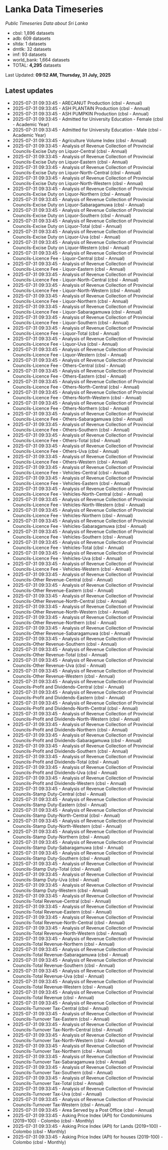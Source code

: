 # Lanka Data Timeseries
*Public Timeseries Data about Sri Lanka*

* cbsl: 1,896 datasets
* adb: 609 datasets
* sltda: 1 datasets
* dmtlk: 32 datasets
* imf: 93 datasets
* world_bank: 1,664 datasets
* TOTAL: **4,295** datasets

Last Updated: **09:52 AM, Thursday, 31 July, 2025**

## Latest updates

* 2025-07-31 09:33:45 - ARECANUT Production (cbsl - Annual)
* 2025-07-31 09:33:45 - ASH PLANTAIN Production (cbsl - Annual)
* 2025-07-31 09:33:45 - ASH PUMPKIN Production (cbsl - Annual)
* 2025-07-31 09:33:45 - Admitted for University Education - Female (cbsl - Academic Year)
* 2025-07-31 09:33:45 - Admitted for University Education - Male (cbsl - Academic Year)
* 2025-07-31 09:33:45 - Agriculture Volume Index (cbsl - Annual)
* 2025-07-31 09:33:45 - Analysis of Revenue Collection of Provincial Councils-Excise Duty on Liquor-Central (cbsl - Annual)
* 2025-07-31 09:33:45 - Analysis of Revenue Collection of Provincial Councils-Excise Duty on Liquor-Eastern (cbsl - Annual)
* 2025-07-31 09:33:45 - Analysis of Revenue Collection of Provincial Councils-Excise Duty on Liquor-North-Central (cbsl - Annual)
* 2025-07-31 09:33:45 - Analysis of Revenue Collection of Provincial Councils-Excise Duty on Liquor-North-Western (cbsl - Annual)
* 2025-07-31 09:33:45 - Analysis of Revenue Collection of Provincial Councils-Excise Duty on Liquor-Northern (cbsl - Annual)
* 2025-07-31 09:33:45 - Analysis of Revenue Collection of Provincial Councils-Excise Duty on Liquor-Sabaragamuwa (cbsl - Annual)
* 2025-07-31 09:33:45 - Analysis of Revenue Collection of Provincial Councils-Excise Duty on Liquor-Southern (cbsl - Annual)
* 2025-07-31 09:33:45 - Analysis of Revenue Collection of Provincial Councils-Excise Duty on Liquor-Total (cbsl - Annual)
* 2025-07-31 09:33:45 - Analysis of Revenue Collection of Provincial Councils-Excise Duty on Liquor-Uva (cbsl - Annual)
* 2025-07-31 09:33:45 - Analysis of Revenue Collection of Provincial Councils-Excise Duty on Liquor-Western (cbsl - Annual)
* 2025-07-31 09:33:45 - Analysis of Revenue Collection of Provincial Councils-Licence Fee - Liquor-Central (cbsl - Annual)
* 2025-07-31 09:33:45 - Analysis of Revenue Collection of Provincial Councils-Licence Fee - Liquor-Eastern (cbsl - Annual)
* 2025-07-31 09:33:45 - Analysis of Revenue Collection of Provincial Councils-Licence Fee - Liquor-North-Central (cbsl - Annual)
* 2025-07-31 09:33:45 - Analysis of Revenue Collection of Provincial Councils-Licence Fee - Liquor-North-Western (cbsl - Annual)
* 2025-07-31 09:33:45 - Analysis of Revenue Collection of Provincial Councils-Licence Fee - Liquor-Northern (cbsl - Annual)
* 2025-07-31 09:33:45 - Analysis of Revenue Collection of Provincial Councils-Licence Fee - Liquor-Sabaragamuwa (cbsl - Annual)
* 2025-07-31 09:33:45 - Analysis of Revenue Collection of Provincial Councils-Licence Fee - Liquor-Southern (cbsl - Annual)
* 2025-07-31 09:33:45 - Analysis of Revenue Collection of Provincial Councils-Licence Fee - Liquor-Total (cbsl - Annual)
* 2025-07-31 09:33:45 - Analysis of Revenue Collection of Provincial Councils-Licence Fee - Liquor-Uva (cbsl - Annual)
* 2025-07-31 09:33:45 - Analysis of Revenue Collection of Provincial Councils-Licence Fee - Liquor-Western (cbsl - Annual)
* 2025-07-31 09:33:45 - Analysis of Revenue Collection of Provincial Councils-Licence Fee - Others-Central (cbsl - Annual)
* 2025-07-31 09:33:45 - Analysis of Revenue Collection of Provincial Councils-Licence Fee - Others-Eastern (cbsl - Annual)
* 2025-07-31 09:33:45 - Analysis of Revenue Collection of Provincial Councils-Licence Fee - Others-North-Central (cbsl - Annual)
* 2025-07-31 09:33:45 - Analysis of Revenue Collection of Provincial Councils-Licence Fee - Others-North-Western (cbsl - Annual)
* 2025-07-31 09:33:45 - Analysis of Revenue Collection of Provincial Councils-Licence Fee - Others-Northern (cbsl - Annual)
* 2025-07-31 09:33:45 - Analysis of Revenue Collection of Provincial Councils-Licence Fee - Others-Sabaragamuwa (cbsl - Annual)
* 2025-07-31 09:33:45 - Analysis of Revenue Collection of Provincial Councils-Licence Fee - Others-Southern (cbsl - Annual)
* 2025-07-31 09:33:45 - Analysis of Revenue Collection of Provincial Councils-Licence Fee - Others-Total (cbsl - Annual)
* 2025-07-31 09:33:45 - Analysis of Revenue Collection of Provincial Councils-Licence Fee - Others-Uva (cbsl - Annual)
* 2025-07-31 09:33:45 - Analysis of Revenue Collection of Provincial Councils-Licence Fee - Others-Western (cbsl - Annual)
* 2025-07-31 09:33:45 - Analysis of Revenue Collection of Provincial Councils-Licence Fee - Vehicles-Central (cbsl - Annual)
* 2025-07-31 09:33:45 - Analysis of Revenue Collection of Provincial Councils-Licence Fee - Vehicles-Eastern (cbsl - Annual)
* 2025-07-31 09:33:45 - Analysis of Revenue Collection of Provincial Councils-Licence Fee - Vehicles-North-Central (cbsl - Annual)
* 2025-07-31 09:33:45 - Analysis of Revenue Collection of Provincial Councils-Licence Fee - Vehicles-North-Western (cbsl - Annual)
* 2025-07-31 09:33:45 - Analysis of Revenue Collection of Provincial Councils-Licence Fee - Vehicles-Northern (cbsl - Annual)
* 2025-07-31 09:33:45 - Analysis of Revenue Collection of Provincial Councils-Licence Fee - Vehicles-Sabaragamuwa (cbsl - Annual)
* 2025-07-31 09:33:45 - Analysis of Revenue Collection of Provincial Councils-Licence Fee - Vehicles-Southern (cbsl - Annual)
* 2025-07-31 09:33:45 - Analysis of Revenue Collection of Provincial Councils-Licence Fee - Vehicles-Total (cbsl - Annual)
* 2025-07-31 09:33:45 - Analysis of Revenue Collection of Provincial Councils-Licence Fee - Vehicles-Uva (cbsl - Annual)
* 2025-07-31 09:33:45 - Analysis of Revenue Collection of Provincial Councils-Licence Fee - Vehicles-Western (cbsl - Annual)
* 2025-07-31 09:33:45 - Analysis of Revenue Collection of Provincial Councils-Other Revenue-Central (cbsl - Annual)
* 2025-07-31 09:33:45 - Analysis of Revenue Collection of Provincial Councils-Other Revenue-Eastern (cbsl - Annual)
* 2025-07-31 09:33:45 - Analysis of Revenue Collection of Provincial Councils-Other Revenue-North-Central (cbsl - Annual)
* 2025-07-31 09:33:45 - Analysis of Revenue Collection of Provincial Councils-Other Revenue-North-Western (cbsl - Annual)
* 2025-07-31 09:33:45 - Analysis of Revenue Collection of Provincial Councils-Other Revenue-Northern (cbsl - Annual)
* 2025-07-31 09:33:45 - Analysis of Revenue Collection of Provincial Councils-Other Revenue-Sabaragamuwa (cbsl - Annual)
* 2025-07-31 09:33:45 - Analysis of Revenue Collection of Provincial Councils-Other Revenue-Southern (cbsl - Annual)
* 2025-07-31 09:33:45 - Analysis of Revenue Collection of Provincial Councils-Other Revenue-Total (cbsl - Annual)
* 2025-07-31 09:33:45 - Analysis of Revenue Collection of Provincial Councils-Other Revenue-Uva (cbsl - Annual)
* 2025-07-31 09:33:45 - Analysis of Revenue Collection of Provincial Councils-Other Revenue-Western (cbsl - Annual)
* 2025-07-31 09:33:45 - Analysis of Revenue Collection of Provincial Councils-Profit and Dividends-Central (cbsl - Annual)
* 2025-07-31 09:33:45 - Analysis of Revenue Collection of Provincial Councils-Profit and Dividends-Eastern (cbsl - Annual)
* 2025-07-31 09:33:45 - Analysis of Revenue Collection of Provincial Councils-Profit and Dividends-North-Central (cbsl - Annual)
* 2025-07-31 09:33:45 - Analysis of Revenue Collection of Provincial Councils-Profit and Dividends-North-Western (cbsl - Annual)
* 2025-07-31 09:33:45 - Analysis of Revenue Collection of Provincial Councils-Profit and Dividends-Northern (cbsl - Annual)
* 2025-07-31 09:33:45 - Analysis of Revenue Collection of Provincial Councils-Profit and Dividends-Sabaragamuwa (cbsl - Annual)
* 2025-07-31 09:33:45 - Analysis of Revenue Collection of Provincial Councils-Profit and Dividends-Southern (cbsl - Annual)
* 2025-07-31 09:33:45 - Analysis of Revenue Collection of Provincial Councils-Profit and Dividends-Total (cbsl - Annual)
* 2025-07-31 09:33:45 - Analysis of Revenue Collection of Provincial Councils-Profit and Dividends-Uva (cbsl - Annual)
* 2025-07-31 09:33:45 - Analysis of Revenue Collection of Provincial Councils-Profit and Dividends-Western (cbsl - Annual)
* 2025-07-31 09:33:45 - Analysis of Revenue Collection of Provincial Councils-Stamp Duty-Central (cbsl - Annual)
* 2025-07-31 09:33:45 - Analysis of Revenue Collection of Provincial Councils-Stamp Duty-Eastern (cbsl - Annual)
* 2025-07-31 09:33:45 - Analysis of Revenue Collection of Provincial Councils-Stamp Duty-North-Central (cbsl - Annual)
* 2025-07-31 09:33:45 - Analysis of Revenue Collection of Provincial Councils-Stamp Duty-North-Western (cbsl - Annual)
* 2025-07-31 09:33:45 - Analysis of Revenue Collection of Provincial Councils-Stamp Duty-Northern (cbsl - Annual)
* 2025-07-31 09:33:45 - Analysis of Revenue Collection of Provincial Councils-Stamp Duty-Sabaragamuwa (cbsl - Annual)
* 2025-07-31 09:33:45 - Analysis of Revenue Collection of Provincial Councils-Stamp Duty-Southern (cbsl - Annual)
* 2025-07-31 09:33:45 - Analysis of Revenue Collection of Provincial Councils-Stamp Duty-Total (cbsl - Annual)
* 2025-07-31 09:33:45 - Analysis of Revenue Collection of Provincial Councils-Stamp Duty-Uva (cbsl - Annual)
* 2025-07-31 09:33:45 - Analysis of Revenue Collection of Provincial Councils-Stamp Duty-Western (cbsl - Annual)
* 2025-07-31 09:33:45 - Analysis of Revenue Collection of Provincial Councils-Total Revenue-Central (cbsl - Annual)
* 2025-07-31 09:33:45 - Analysis of Revenue Collection of Provincial Councils-Total Revenue-Eastern (cbsl - Annual)
* 2025-07-31 09:33:45 - Analysis of Revenue Collection of Provincial Councils-Total Revenue-North-Central (cbsl - Annual)
* 2025-07-31 09:33:45 - Analysis of Revenue Collection of Provincial Councils-Total Revenue-North-Western (cbsl - Annual)
* 2025-07-31 09:33:45 - Analysis of Revenue Collection of Provincial Councils-Total Revenue-Northern (cbsl - Annual)
* 2025-07-31 09:33:45 - Analysis of Revenue Collection of Provincial Councils-Total Revenue-Sabaragamuwa (cbsl - Annual)
* 2025-07-31 09:33:45 - Analysis of Revenue Collection of Provincial Councils-Total Revenue-Southern (cbsl - Annual)
* 2025-07-31 09:33:45 - Analysis of Revenue Collection of Provincial Councils-Total Revenue-Uva (cbsl - Annual)
* 2025-07-31 09:33:45 - Analysis of Revenue Collection of Provincial Councils-Total Revenue-Western (cbsl - Annual)
* 2025-07-31 09:33:45 - Analysis of Revenue Collection of Provincial Councils-Total Revenue (cbsl - Annual)
* 2025-07-31 09:33:45 - Analysis of Revenue Collection of Provincial Councils-Turnover Tax-Central (cbsl - Annual)
* 2025-07-31 09:33:45 - Analysis of Revenue Collection of Provincial Councils-Turnover Tax-Eastern (cbsl - Annual)
* 2025-07-31 09:33:45 - Analysis of Revenue Collection of Provincial Councils-Turnover Tax-North-Central (cbsl - Annual)
* 2025-07-31 09:33:45 - Analysis of Revenue Collection of Provincial Councils-Turnover Tax-North-Western (cbsl - Annual)
* 2025-07-31 09:33:45 - Analysis of Revenue Collection of Provincial Councils-Turnover Tax-Northern (cbsl - Annual)
* 2025-07-31 09:33:45 - Analysis of Revenue Collection of Provincial Councils-Turnover Tax-Sabaragamuwa (cbsl - Annual)
* 2025-07-31 09:33:45 - Analysis of Revenue Collection of Provincial Councils-Turnover Tax-Southern (cbsl - Annual)
* 2025-07-31 09:33:45 - Analysis of Revenue Collection of Provincial Councils-Turnover Tax-Total (cbsl - Annual)
* 2025-07-31 09:33:45 - Analysis of Revenue Collection of Provincial Councils-Turnover Tax-Uva (cbsl - Annual)
* 2025-07-31 09:33:45 - Analysis of Revenue Collection of Provincial Councils-Turnover Tax-Western (cbsl - Annual)
* 2025-07-31 09:33:45 - Area Served by a Post Office (cbsl - Annual)
* 2025-07-31 09:33:45 - Asking Price Index (API) for Condominiums (2019=100) - Colombo (cbsl - Monthly)
* 2025-07-31 09:33:45 - Asking Price Index (API) for Lands (2019=100) - Colombo (cbsl - Monthly)
* 2025-07-31 09:33:45 - Asking Price Index (API) for houses (2019-100) - Colombo (cbsl - Monthly)